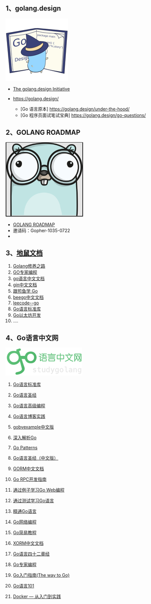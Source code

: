 ## 1、golang.design
![img.png](img.png)
- [The golang.design Initiative](https://github.com/golang-design)
- https://golang.design/

  - [Go 语言原本] https://golang.design/under-the-hood/
  - [Go 程序员面试笔试宝典] https://golang.design/go-questions/


## 2、GOLANG ROADMAP
![img_3.png](img_3.png)
- [GOLANG ROADMAP](https://www.golangroadmap.com/)
- 邀请码：Gopher-1035-0722
- 

## 3、[地鼠文档](https://www.topgoer.cn/)

1. [Golang修养之路](https://www.topgoer.cn/docs/golangxiuyang/golangxiuyang-1cmedc59gtgpi)
2. [GO专家编程](https://www.topgoer.cn/docs/gozhuanjia/gogfjhk)
3. [go语言中文文档](https://www.topgoer.cn/docs/g1olang/golang-1ccjbpfstsfi1)
4. [gin中文文档](https://www.topgoer.cn/docs/ginkuangjia/ginkuangjia-1c50hfaag99k2)
5. [跟煎鱼学 Go](https://www.topgoer.cn/docs/jianyugo/jianyugo-1cl3r7abejfvf)
6. [beego中文文档](https://www.topgoer.cn/docs/beegozhongwenwendang/beegozhongwenwendang-1c5087bb5qpst)
7. [leecode--go](https://www.topgoer.cn/docs/leecode_go/leecode_go-1cskgs9cd81pm)
8. [Go语言标准库](https://www.topgoer.cn/docs/golangstandard/golangstandard-1cmks9a4kaj3c)
9. [Go以太坊开发](https://www.topgoer.cn/docs/ethereum-development-with-go/ethereum-development-with-go-1dbr0uta6ui7u)
10. ....

## 4、Go语言中文网
![img_4.png](img_4.png)



1. [Go语言标准库](https://books.studygolang.com/The-Golang-Standard-Library-by-Example)

2. [Go语言圣经](https://books.studygolang.com/gopl-zh)

3. [Go语言高级编程](https://books.studygolang.com/advanced-go-programming-book)

4. [Go语言博客实践](https://books.studygolang.com/Go-Blog-In-Action)

5. [gobyexample中文版](https://books.studygolang.com/gobyexample)

6. [深入解析Go](https://books.studygolang.com/go-internals)

7. [Go Patterns](https://books.studygolang.com/go-patterns)

8. [Go语言圣经（中文版）](https://books.studygolang.com/gopl-zh)

9. [GORM中文文档](https://books.studygolang.com/gorm)

10. [Go RPC开发指南](https://books.studygolang.com/go-rpc-programming-guide)

11. [通过例子学习Go Web编程](https://books.studygolang.com/gowebexamples)

12. [通过测试学习Go语言](https://books.studygolang.com/learn-go-with-tests)

13. [精通Go语言](https://books.studygolang.com/Mastering_Go_ZH_CN)

14. [Go网络编程](https://books.studygolang.com/NPWG_zh)

15. [Go简易教程](https://books.studygolang.com/the-little-go-book_ZH_CN)

16. [XORM中文文档](https://books.studygolang.com/xorm)

17. [Go语言四十二章经](https://books.studygolang.com/go42)

18. [Go专家编程](https://books.studygolang.com/GoExpertProgramming)

19. [Go入门指南(The way to Go)](https://books.studygolang.com/the-way-to-go_ZH_CN)

20. [Go语言101](http://go101.golangjob.cn/)

21. [Docker — 从入门到实践](https://books.studygolang.com/docker_practice)
